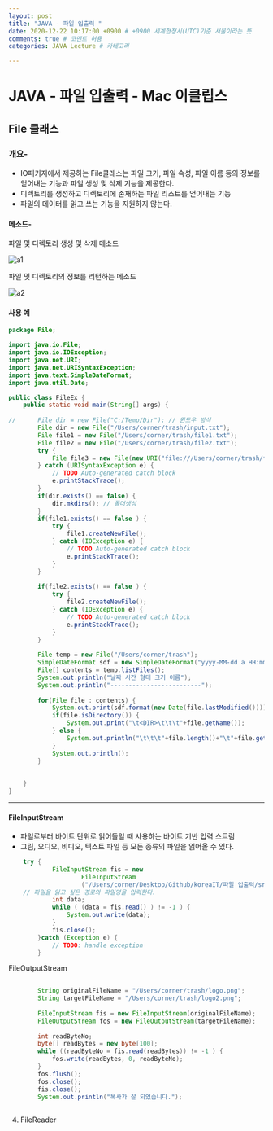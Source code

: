 ```yaml
---
layout: post
title: "JAVA - 파일 입출력 "
date: 2020-12-22 10:17:00 +0900 # +0900 세계협정시(UTC)기준 서울이라는 뜻
comments: true # 코멘트 허용
categories: JAVA Lecture # 카테고리

---
```


<!-- 본문 -->

# JAVA - 파일 입출력 - Mac 이클립스



## File 클래스



### 개요-

- IO패키지에서 제공하는 File클래스는 파일 크기, 파일 속성, 파일 이름 등의 정보를 얻어내는 기능과 파일 생성 및 삭제 기능을 제공한다.
- 디렉토리를 생성하고 디렉토리에 존재하는 파일 리스트를 얻어내는 기능
- 파일의 데이터를 읽고 쓰는 기능을 지원하지 않는다.



#### 메소드-

파일 및 디렉토리 생성 및 삭제 메소드

![a1](/Users/corner/Sites/_posts/file-input-output/a1.png)



파일 및 디렉토리의 정보를 리턴하는 메소드

![a2](/Users/corner/Sites/_posts/file-input-output/a2.png)



#### 사용 예

```java
package File;

import java.io.File;
import java.io.IOException;
import java.net.URI;
import java.net.URISyntaxException;
import java.text.SimpleDateFormat;
import java.util.Date;

public class FileEx {
	public static void main(String[] args) {
		
//		File dir = new File("C:/Temp/Dir"); // 윈도우 방식
		File dir = new File("/Users/corner/trash/input.txt");
		File file1 = new File("/Users/corner/trash/file1.txt");
		File file2 = new File("/Users/corner/trash/file2.txt");
		try {
			File file3 = new File(new URI("file:///Users/corner/trash/file3.txt"));
		} catch (URISyntaxException e) {
			// TODO Auto-generated catch block
			e.printStackTrace();
		}
		if(dir.exists() == false) {
			dir.mkdirs(); // 폴더생성
		}
		if(file1.exists() == false ) {
			try {
				file1.createNewFile();
			} catch (IOException e) {
				// TODO Auto-generated catch block
				e.printStackTrace();
			}
		}
		
		if(file2.exists() == false ) {
			try {
				file2.createNewFile();
			} catch (IOException e) {
				// TODO Auto-generated catch block
				e.printStackTrace();
			}
		}
		
		File temp = new File("/Users/corner/trash");
		SimpleDateFormat sdf = new SimpleDateFormat("yyyy-MM-dd a HH:mm");
		File[] contents = temp.listFiles();
		System.out.println("날짜 시간 형태 크기 이름");
		System.out.println("-------------------------");
		
		for(File file : contents) {
			System.out.print(sdf.format(new Date(file.lastModified())));
			if(file.isDirectory()) {
				System.out.print("\t<DIR>\t\t\t"+file.getName());
			} else {
				System.out.println("\t\t\t"+file.length()+"\t"+file.getName());
			}
			System.out.println();
		}
		
		
	}
}

```



---

#### FileInputStream

- 파일로부터 바이트 단위로 읽어들일 때 사용하는 바이트 기반 입력 스트림
- 그림, 오디오, 비디오, 텍스트 파일 등 모든 종류의 파일을 읽어올 수 있다.

```java
	try {
			FileInputStream fis = new 
					FileInputStream
					("/Users/corner/Desktop/Github/koreaIT/파일 입출력/src/File/FileInputStreamEx.java");
    // 파일을 읽고 싶은 경로와 파일명을 입력한다.
			int data;
			while ( (data = fis.read() ) != -1 ) {
				System.out.write(data);
			}
			fis.close();
		}catch (Exception e) {
			// TODO: handle exception
		}
```



FileOutputStream

```java
		
		String originalFileName = "/Users/corner/trash/logo.png";
		String targetFileName = "/Users/corner/trash/logo2.png";
		
		FileInputStream fis = new FileInputStream(originalFileName);
		FileOutputStream fos = new FileOutputStream(targetFileName);
		
		int readByteNo;
		byte[] readBytes = new byte[100];
		while ((readByteNo = fis.read(readBytes)) != -1 ) {
			fos.write(readBytes, 0, readByteNo);
		}
		fos.flush();
		fos.close();
		fis.close();
		System.out.println("복사가 잘 되었습니다.");
		
```



4. FileReader

```java

```

